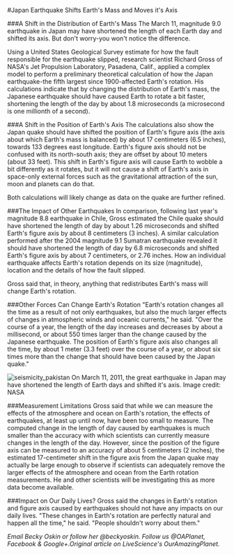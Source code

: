 #Japan Earthquake Shifts Earth's Mass and Moves it's Axis

###A Shift in the Distribution of Earth's Mass
The March 11, magnitude 9.0 earthquake in Japan may have shortened the length of each Earth day and shifted its axis. But don't worry-you won't notice the difference. 

Using a United States Geological Survey estimate for how the fault responsible for the earthquake slipped, research scientist Richard Gross of NASA's Jet Propulsion Laboratory, Pasadena, Calif., applied a complex model to perform a preliminary theoretical calculation of how the Japan earthquake-the fifth largest since 1900-affected Earth's rotation. His calculations indicate that by changing the distribution of Earth's mass, the Japanese earthquake should have caused Earth to rotate a bit faster, shortening the length of the day by about 1.8 microseconds (a microsecond is one millionth of a second). 

###A Shift in the Position of Earth's Axis
The calculations also show the Japan quake should have shifted the position of Earth's figure axis (the axis about which Earth's mass is balanced) by about 17 centimeters (6.5 inches), towards 133 degrees east longitude. Earth's figure axis should not be confused with its north-south axis; they are offset by about 10 meters (about 33 feet). This shift in Earth's figure axis will cause Earth to wobble a bit differently as it rotates, but it will not cause a shift of Earth's axis in space-only external forces such as the gravitational attraction of the sun, moon and planets can do that. 

Both calculations will likely change as data on the quake are further refined. 

###The Impact of Other Earthquakes
In comparison, following last year's magnitude 8.8 earthquake in Chile, Gross estimated the Chile quake should have shortened the length of day by about 1.26 microseconds and shifted Earth's figure axis by about 8 centimeters (3 inches). A similar calculation performed after the 2004 magnitude 9.1 Sumatran earthquake revealed it should have shortened the length of day by 6.8 microseconds and shifted Earth's figure axis by about 7 centimeters, or 2.76 inches. How an individual earthquake affects Earth's rotation depends on its size (magnitude), location and the details of how the fault slipped. 

Gross said that, in theory, anything that redistributes Earth's mass will change Earth's rotation.

###Other Forces Can Change Earth's Rotation
"Earth's rotation changes all the time as a result of not only earthquakes, but also the much larger effects of changes in atmospheric winds and oceanic currents," he said. "Over the course of a year, the length of the day increases and decreases by about a millisecond, or about 550 times larger than the change caused by the Japanese earthquake. The position of Earth's figure axis also changes all the time, by about 1 meter (3.3 feet) over the course of a year, or about six times more than the change that should have been caused by the Japan quake." 

![seismicity_pakistan](http://geology.com/nasa/japan-earthquake/japan-earthquake-shifts-earths-axis.jpg)
On March 11, 2011, the great earthquake in Japan may have shortened the length of Earth days and shifted it's axis. Image credit: NASA

###Measurement Limitations
Gross said that while we can measure the effects of the atmosphere and ocean on Earth's rotation, the effects of earthquakes, at least up until now, have been too small to measure. The computed change in the length of day caused by earthquakes is much smaller than the accuracy with which scientists can currently measure changes in the length of the day. However, since the position of the figure axis can be measured to an accuracy of about 5 centimeters (2 inches), the estimated 17-centimeter shift in the figure axis from the Japan quake may actually be large enough to observe if scientists can adequately remove the larger effects of the atmosphere and ocean from the Earth rotation measurements. He and other scientists will be investigating this as more data become available.

###Impact on Our Daily Lives?
Gross said the changes in Earth's rotation and figure axis caused by earthquakes should not have any impacts on our daily lives. "These changes in Earth's rotation are perfectly natural and happen all the time," he said. "People shouldn't worry about them."  

*Email Becky Oskin or follow her @beckyoskin. Follow us @OAPlanet, Facebook & Google+.Original article on LiveScience's OurAmazingPlanet.*